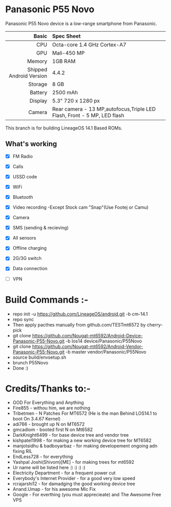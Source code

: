 # Panasonic P55 Novo

Panasonic P55 Novo device is a low-range smartphone from Panasonic.

Basic   | Spec Sheet
-------:|:-------------------------
CPU     | Octa-core 1.4 GHz Cortex-A7
GPU     | Mali-450 MP
Memory  | 1GB RAM
Shipped Android Version | 4.4.2
Storage | 8 GB
Battery | 2500 mAh
Display | 5.3" 720 x 1280 px
Camera  | Rear camera - 13 MP,autofocus,Triple LED Flash, Front - 5 MP, LED flash

This branch is for building LineageOS 14.1 Based ROMs.

## What's working
- [x] FM Radio
- [X] Calls
- [X] USSD code
- [x] WiFi
- [x] Bluetooth
- [x] Video recording -Except Stock cam "Snap"(Use Footej or Camu)
- [x] Camera
- [X] SMS (sending & recieving)
- [x] All sensors
- [x] Offline charging
- [X] 2G/3G switch
- [X] Data connection
- [ ] VPN


# Build Commands :-

  * repo init -u https://github.com/LineageOS/android.git -b cm-14.1
  * repo sync
  * Then apply pacthes manually from github.com/TESTmt6572 by cherry-pick
  * git clone https://github.com/Nougat-mt6592/Android-Device-Panasonic-P55-Novo.git -b los14 device/Panasonic/P55Novo
  * git clone https://github.com/Nougat-mt6592/Android-Vendor-Panasonic-P55-Novo.git -b master vendor/Panasonic/P55Novo
  * source build/envsetup.sh
  * brunch P55Novo
  * Done :)
  
# Credits/Thanks to:-
  * GOD For Everything and Anything
  * Fire855 - withou him, we are nothing
  * Tribetmen - N Patches For MT6572 (He is the man Behind LOS14.1 to boot On 3.4.67 Kernel)
  * adi766 - brought up N on MT6572
  * gmcadiom - booted first N on Mt6582
  * DarkKnight6499 - for base device tree and vendor tree
  * kishpatel1998 - for making a new working device tree for MT6582
  * manjotsidhu & badboyarbaz - for making developement ongoing adn fixing RIL
  * EndLess728 - for everything
  * Yashpal Joshi(Shivom)[ME] - for making trees for mt6592
  * Ur name will be listed here :) :) :) :)
  * Electricity Department - for a frequent power cut
  * Everybody's Internet Provider - for a good very low speed
  * rcrajarshi12 - for damadging the good working device tree
  * Anand.Umap - for his awesome Mic Fix
  * Google - For everthing (you must apprecieate) and The Awesome Free VPS
